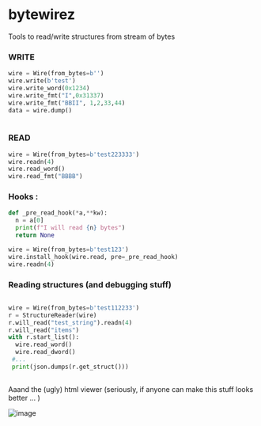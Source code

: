# bytewirez
Tools to read/write structures from stream of bytes 


### WRITE

```python
wire = Wire(from_bytes=b'')
wire.write(b'test')
wire.write_word(0x1234)
wire.write_fmt("I",0x31337)
wire.write_fmt("BBII", 1,2,33,44)
data = wire.dump()
  
```

### READ

```python
wire = Wire(from_bytes=b'test223333')
wire.readn(4)
wire.read_word()
wire.read_fmt("BBBB")
```

### Hooks : 
```python
def _pre_read_hook(*a,**kw):
  n = a[0]
  print(f"I will read {n} bytes")
  return None

wire = Wire(from_bytes=b'test123')
wire.install_hook(wire.read, pre=_pre_read_hook)
wire.readn(4)
 ```

  
### Reading structures (and debugging stuff)

```python

wire = Wire(from_bytes=b'test112233')
r = StructureReader(wire)
r.will_read("test_string").readn(4)
r.will_read("items")
with r.start_list():
  wire.read_word()
  wire.read_dword()
 #...
 print(json.dumps(r.get_struct()))
 
 ```
 

 Aaand the (ugly) html viewer (seriously, if anyone can make this stuff looks better ... )
 
 ![image](https://user-images.githubusercontent.com/7603260/183519032-d46a3533-4750-4a33-b635-1a21f2e4cb19.png)

 
 
 
 
 
 
 
 
 
 
